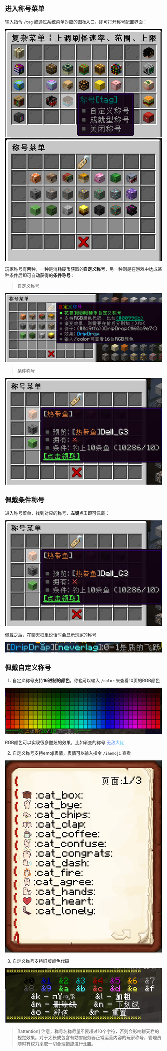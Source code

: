 ## 进入称号菜单

输入指令 `/tag` 或通过系统菜单对应的图标入口，即可打开称号配置界面：

![](pics/tag.png)
![](pics/tag1.png)

玩家称号有两种，一种是消耗硬币获取的**自定义称号**，另一种则是在游戏中达成某种条件后即可自动获得的**条件称号**：

>自定义称号

![](pics/tag3.png)

>条件称号

![](pics/tag2.png)

## 佩戴条件称号

进入称号菜单，找到对应的称号，**左键**点击即可佩戴：

![](pics/tag2.png)

佩戴之后，在聊天框里说话时会显示玩家的称号

![聊天框里显示的称号](pics/tags2.png)

## 佩戴自定义称号

1. 自定义称号支持**16进制的颜色**，你也可以输入 `/color` 来查看10页的RGB颜色

![16进制颜色](pics/color.png)

RGB颜色可以实现很多酷炫的效果，比如渐变的称号
<font color=#637FFC>无</font><font color=#6098F9>敌</font><font color=#5DB1F6>大</font><font color=#5ACAF3>佬</font>

2. 自定义称号支持emoji表情，表情可以输入指令 `/iaemoji` 查看

![emoji表情书](pics/iaemoji.png)

3. 自定义称号支持旧版颜色代码

![旧版颜色代码](pics/colors.png)

>[!attention]
>注意，称号名称尽量不要超过10个字符，否则会影响聊天栏的视觉效果。对于太长或包含有妨害服务器正常运营内容的玩家称号，管理员随时有权力采取一切合理措施进行处置。